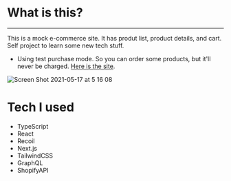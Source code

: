 # What is this?
---
This is a mock e-commerce site. It has produt list, product details, and cart.
Self project to learn some new tech stuff. 
* Using test purchase mode. So you can order some products, but it'll never be charged.
 [Here is the site](https://next-shopify-mock-store.vercel.app/).

![Screen Shot 2021-05-17 at 5 16 08](https://user-images.githubusercontent.com/45124890/118411342-0bf4a500-b6cf-11eb-8956-deb1aac17c17.png)


# Tech I used
- TypeScript
- React
- Recoil
- Next.js
- TailwindCSS
- GraphQL
- ShopifyAPI


